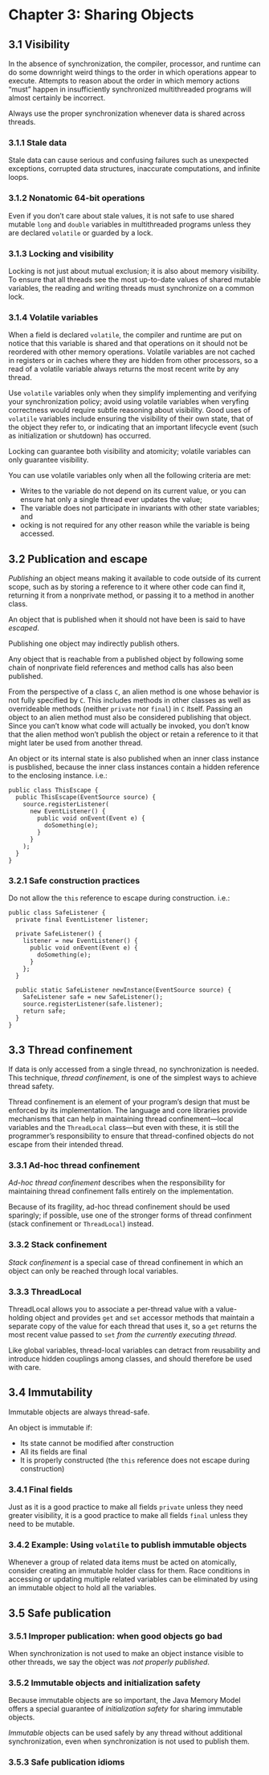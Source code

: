 # Chapter 3: Sharing Objects

## 3.1 Visibility

In the absence of synchronization, the compiler, processor, and runtime can do some downright weird things to the order in which operations appear to execute. Attempts to reason about the order in which memory actions “must” happen in insufficiently synchronized multithreaded programs will almost certainly be incorrect.

Always use the proper synchronization whenever data is shared across threads.

### 3.1.1 Stale data

Stale data can cause serious and confusing failures such as unexpected exceptions, corrupted data structures, inaccurate computations, and infinite loops.

### 3.1.2 Nonatomic 64-bit operations

Even if you don’t care about stale values, it is not safe to use shared mutable `long` and `double` variables in multithreaded programs unless they are declared `volatile` or guarded by a lock.

### 3.1.3 Locking and visibility

Locking is not just about mutual exclusion; it is also about memory visibility. To ensure that all threads see the most up-to-date values of shared mutable variables, the reading and writing threads must synchronize on a common lock.

### 3.1.4 Volatile variables

When a field is declared `volatile`, the compiler and runtime are put on notice that this variable is shared and that operations on it should not be reordered with other memory operations. Volatile variables are not cached in registers or in caches where they are hidden from other processors, so a read of a volatile variable always returns the most recent write by any thread.

Use `volatile` variables only when they simplify implementing and verifying your synchronization policy; avoid using volatile variables when veryfing correctness would require subtle reasoning about visibility. Good uses of `volatile` variables include ensuring the visibility of their own state, that of the object they refer to, or indicating that an important lifecycle event (such as initialization or shutdown) has occurred.

Locking can guarantee both visibility and atomicity; volatile variables can only guarantee visibility.

You can use volatile variables only when all the following criteria are met:

* Writes to the variable do not depend on its current value, or you can ensure hat only a single thread ever updates the value;
* The variable does not participate in invariants with other state variables; and
* ocking is not required for any other reason while the variable is being accessed.

## 3.2 Publication and escape

_Publishing_ an object means making it available to code outside of its current scope, such as by storing a reference to it where other code can find it, returning it from a nonprivate method, or passing it to a method in another class.

An object that is published when it should not have been is said to have _escaped_.

Publishing one object may indirectly publish others.

Any object that is reachable from a published object by following some chain of nonprivate field references and method calls has also
been published.

From the perspective of a class `C`, an alien method is one whose behavior is not fully specified by `C`. This includes methods in other classes as well as overrideable methods (neither `private` nor `final`) in `C` itself. Passing an object to an alien method must also be considered publishing that object. Since you can’t know what code will actually be invoked, you don’t know that the alien method won’t publish the object or retain a reference to it that might later be used from another thread.

An object or its internal state is also published when an inner class instance is pusblished, because the inner class instances contain a hidden reference to the enclosing instance. i.e.:
```
public class ThisEscape {
  public ThisEscape(EventSource source) {
    source.registerListener(
      new EventListener() {
        public void onEvent(Event e) {
          doSomething(e);
        }
      }
    );
  }
}
```

### 3.2.1 Safe construction practices

Do not allow the `this` reference to escape during construction. i.e.:
```
public class SafeListener {
  private final EventListener listener;
  
  private SafeListener() {
    listener = new EventListener() {
      public void onEvent(Event e) {
        doSomething(e);
      }
    };
  }
  
  public static SafeListener newInstance(EventSource source) {
    SafeListener safe = new SafeListener();
    source.registerListener(safe.listener);
    return safe;
  }
}
```

## 3.3 Thread confinement

If data is only accessed from a single thread, no synchronization is needed. This technique, _thread confinement_, is one of the
simplest ways to achieve thread safety.

Thread confinement is an element of your program’s design that must be enforced by its implementation. The language and core libraries provide mechanisms that can help in maintaining thread confinement—local variables and the `ThreadLocal` class—but even with these, it is still the programmer’s responsibility to ensure that thread-confined objects do not escape from their intended thread.

### 3.3.1 Ad-hoc thread confinement

_Ad-hoc thread confinement_ describes when the responsibility for maintaining thread confinement falls entirely on the implementation.

Because of its fragility, ad-hoc thread confinement should be used sparingly; if possible, use one of the stronger forms of thread confinment (stack confinement or `ThreadLocal`) instead.

### 3.3.2 Stack confinement

_Stack confinement_ is a special case of thread confinement in which an object can only be reached through local variables.

### 3.3.3 ThreadLocal

ThreadLocal allows you to associate a per-thread value with a value-holding object and provides `get` and `set` accessor methods that maintain a separate copy of the value for each thread that uses it, so a `get` returns the most recent value passed to `set` _from the currently executing thread_.

Like global variables, thread-local variables can detract from reusability and introduce hidden couplings among classes, and should therefore be used with care.

## 3.4 Immutability

Immutable objects are always thread-safe.

An object is immutable if:

* Its state cannot be modified after construction
* All its fields are final
* It is properly constructed (the `this` reference does not escape during construction)

### 3.4.1 Final fields

Just as it is a good practice to make all fields `private` unless they need greater visibility, it is a good practice to make all fields `final` unless they need to be mutable.

### 3.4.2 Example: Using `volatile` to publish immutable objects

Whenever a group of related data items must be acted on atomically, consider creating an immutable holder class for them. Race conditions in accessing or updating multiple related variables can be eliminated by using an immutable object to hold all the variables.

## 3.5 Safe publication

### 3.5.1 Improper publication: when good objects go bad

When synchronization is not used to make an object instance visible to other threads, we say the object was _not properly published_.

### 3.5.2 Immutable objects and initialization safety

Because immutable objects are so important, the Java Memory Model offers a special guarantee of _initialization safety_ for sharing immutable objects.

_Immutable_ objects can be used safely by any thread without additional synchronization, even when synchronization is not used to publish them.

### 3.5.3 Safe publication idioms

